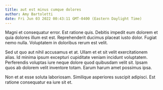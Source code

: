 ```yaml
---
title: aut est minus cumque dolores
author: Amy Bartoletti
date: Fri Jun 03 2022 00:43:11 GMT-0400 (Eastern Daylight Time)
---
```

Magni et consequatur error. Est ratione quis. Debitis impedit eum dolorem et quia dolores illum est est. Reprehenderit ducimus placeat iusto dolor. Fugiat nemo nulla. Voluptatem in doloribus rerum est velit.

 Sed ut quo aut nihil accusamus et at. Ullam et et sit velit exercitationem alias. Id minima ipsum excepturi cupiditate veniam incidunt voluptatem. Perferendis voluptas iure neque dolore quod quibusdam velit sit. Ipsam quos ab dolorem velit inventore totam. Earum harum amet possimus ipsa.

 Non et at esse soluta laboriosam. Similique asperiores suscipit adipisci. Est ratione consequatur ea iure sit et.
